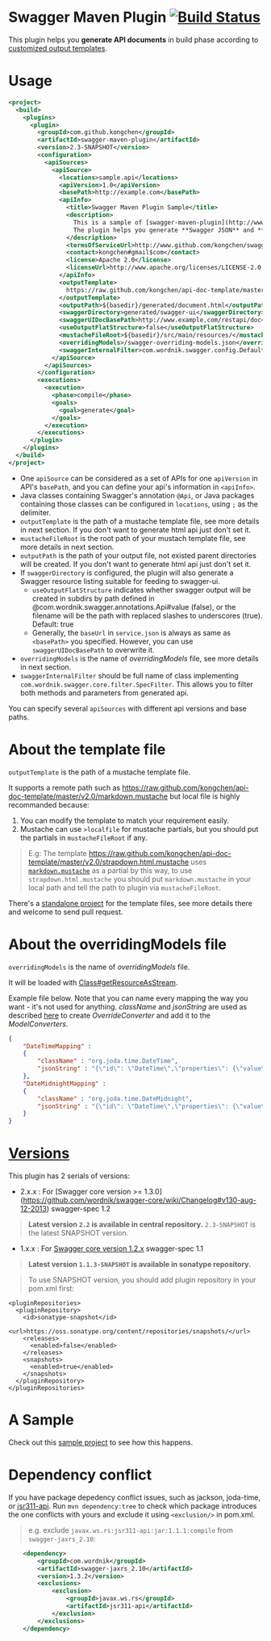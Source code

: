 # Swagger Maven Plugin [![Build Status](https://travis-ci.org/kongchen/swagger-maven-plugin.png)](https://travis-ci.org/kongchen/swagger-maven-plugin)
This plugin helps you **generate API documents** in build phase according to [customized output templates](https://github.com/kongchen/api-doc-template).

# Usage

```xml
<project>
  <build>
    <plugins>
      <plugin>
        <groupId>com.github.kongchen</groupId>
        <artifactId>swagger-maven-plugin</artifactId>
        <version>2.3-SNAPSHOT</version>
        <configuration>
          <apiSources>
            <apiSource>
              <locations>sample.api</locations>
              <apiVersion>1.0</apiVersion>
              <basePath>http://example.com</basePath>
              <apiInfo>
                <title>Swagger Maven Plugin Sample</title>
                <description>
                  This is a sample of [swagger-maven-plugin](http://www.github.com/kongchen/swagger-maven-plugin).
                  The plugin helps you generate **Swagger JSON** and **customized API document** in build phase.
                </description>
                <termsOfServiceUrl>http://www.github.com/kongchen/swagger-maven-plugin</termsOfServiceUrl>
                <contact>kongchen#gmail$com</contact>
                <license>Apache 2.0</license>
                <licenseUrl>http://www.apache.org/licenses/LICENSE-2.0.html</licenseUrl>
              </apiInfo>
              <outputTemplate>
                https://raw.github.com/kongchen/api-doc-template/master/v2.0/strapdown.html.mustache
              </outputTemplate>
              <outputPath>${basedir}/generated/document.html</outputPath>
              <swaggerDirectory>generated/swagger-ui</swaggerDirectory>
              <swaggerUIDocBasePath>http://www.example.com/restapi/doc</swaggerUIDocBasePath>
              <useOutputFlatStructure>false</useOutputFlatStructure>
              <mustacheFileRoot>${basedir}/src/main/resources/</mustacheFileRoot>
              <overridingModels>/swagger-overriding-models.json</overridingModels>
              <swaggerInternalFilter>com.wordnik.swagger.config.DefaultSpecFilter</swaggerInternalFilter>
            </apiSource>
          </apiSources>
        </configuration>
        <executions>
          <execution>
            <phase>compile</phase>
            <goals>
              <goal>generate</goal>
            </goals>
          </execution>
        </executions>
      </plugin>
    </plugins>
  </build>
</project>
```

- One ```apiSource``` can be considered as a set of APIs for one ```apiVersion``` in API's ```basePath```, and you can define your api's information in ```<apiInfo>```.
- Java classes containing Swagger's annotation ```@Api```, or Java packages containing those classes can be configured in ```locations```, using ```;``` as the delimiter.
- ```outputTemplate``` is the path of a mustache template file, see more details in next section. If you don't want to generate html api just don't set it.
- ```mustacheFileRoot``` is the root path of your mustach template file, see more details in next section.
- ```outputPath``` is the path of your output file, not existed parent directories will be created. If you don't want to generate html api just don't set it.
- If ```swaggerDirectory``` is configured, the plugin will also generate a Swagger resource listing suitable for feeding to swagger-ui.
  - ```useOutputFlatStructure``` indicates whether swagger output will be created in subdirs by path defined in @com.wordnik.swagger.annotations.Api#value (false), or the filename will be the path with replaced slashes to underscores (true). Default: true
  - Generally, the `baseUrl` in `service.json` is always as same as `<basePath>` you specified. However, you can use ```swaggerUIDocBasePath``` to overwrite it.
- ```overridingModels``` is the name of *overridingModels* file, see more details in next section.
- ```swaggerInternalFilter``` should be full name of class implementing `com.wordnik.swagger.core.filter.SpecFilter`. This allows 
you to filter both methods and parameters from generated api. 

You can specify several ```apiSources``` with different api versions and base paths.

# About the template file

```outputTemplate``` is the path of a mustache template file.

It supports a remote path such as https://raw.github.com/kongchen/api-doc-template/master/v2.0/markdown.mustache but local file is highly recommanded because:

1. You can modify the template to match your requirement easily.
1. Mustache can use `>localfile` for mustache partials, but you should put the partials in `mustacheFileRoot` if any.

>E.g: 
The template https://raw.github.com/kongchen/api-doc-template/master/v2.0/strapdown.html.mustache uses
     [`markdown.mustache`](https://raw.github.com/kongchen/api-doc-template/master/v2.0/markdown.mustache) as a partial by this way,
     to use `strapdown.html.mustache` you should put `markdown.mustache` in your local path and tell the path to plugin via `mustacheFileRoot`.

There's a [standalone project](https://github.com/kongchen/api-doc-template) for the template files, see more details there and welcome to send pull request.

# About the overridingModels file

```overridingModels``` is the name of *overridingModels* file.

It will be loaded with [Class#getResourceAsStream](http://docs.oracle.com/javase/7/docs/api/java/lang/Class.html#getResourceAsStream(java.lang.String)).

Example file below. Note that you can name every mapping the way you want - it's not used for anything. *className* and *jsonString* are used as described [here](https://github.com/wordnik/swagger-core/wiki/overriding-models#in-java-with-swagger-core-version-13x) to create *OverrideConverter* and add it to the *ModelConverters*. 
```json
{
	"DateTimeMapping" :
	{
		"className" : "org.joda.time.DateTime",
		"jsonString" : "{\"id\": \"DateTime\",\"properties\": {\"value\": {\"required\": true, \"description\": \"Date in ISO-8601 format\", \"notes\": \"Add any notes you like here\", \"type\": \"string\", \"format\": \"date-time\"}}}"
	},
	"DateMidnightMapping" :
	{
		"className" : "org.joda.time.DateMidnight",
		"jsonString" : "{\"id\": \"DateTime\",\"properties\": {\"value\": {\"required\": true, \"description\": \"Date in ISO-8601 format\", \"notes\": \"Add any notes you like here\", \"type\": \"string\", \"format\": \"date-time\"}}}"
	}
}
```

[Versions](https://github.com/kongchen/swagger-maven-plugin/blob/master/CHANGES.md)
==

This plugin has 2 serials of versions:

- 2.x.x : For [Swagger core version >= 1.3.0] (https://github.com/wordnik/swagger-core/wiki/Changelog#v130-aug-12-2013) swagger-spec 1.2
> **Latest version `2.2` is available in central repository.**
`2.3-SNAPSHOT` is the latest SNAPSHOT version.

- 1.x.x : For [Swagger core version 1.2.x](https://github.com/wordnik/swagger-core/wiki/Changelog#v125-jun-19-2013) swagger-spec 1.1
> **Latest version `1.1.3-SNAPSHOT` is available in sonatype repository.**

> To use SNAPSHOT version, you should add plugin repository in your pom.xml first:

```
<pluginRepositories>
  <pluginRepository>
    <id>sonatype-snapshot</id>
    <url>https://oss.sonatype.org/content/repositories/snapshots/</url>
    <releases>
      <enabled>false</enabled>
    </releases>
    <snapshots>
      <enabled>true</enabled>
    </snapshots>
  </pluginRepository>
</pluginRepositories>
```

# A Sample
Check out this [sample project](https://github.com/kongchen/swagger-maven-example) to see how this happens.

# Dependency conflict
If you have package depedency conflict issues, such as jackson, joda-time, or [jsr311-api](https://github.com/kongchen/swagger-maven-plugin/issues/81). Run `mvn dependency:tree` to check which package introduces the one conflicts with yours and exclude it using `<exclusion/>` in pom.xml.
> e.g. exclude `javax.ws.rs:jsr311-api:jar:1.1.1:compile` from `swagger-jaxrs_2.10`:
```xml
    <dependency>
        <groupId>com.wordnik</groupId>
        <artifactId>swagger-jaxrs_2.10</artifactId>
        <version>1.3.2</version>
        <exclusions>
            <exclusion>
                <groupId>javax.ws.rs</groupId>
                <artifactId>jsr311-api</artifactId>
            </exclusion>
        </exclusions>
    </dependency>   
```
